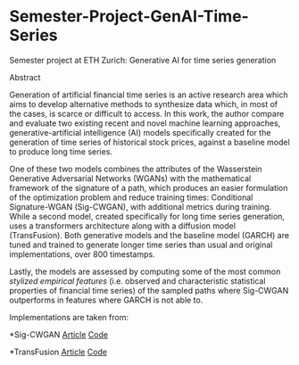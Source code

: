 # Semester-Project-GenAI-Time-Series
Semester project at ETH Zurich: Generative AI for time series generation

Abstract

Generation of artificial financial time series is an active research area which aims to develop alternative methods to synthesize data which, in most of the cases, is scarce or difficult to access. In this work, the author compare and evaluate two existing recent and novel machine learning approaches, generative-artificial intelligence (AI) models specifically created for the generation of time series of historical stock prices, against a baseline model to produce long time series.

One of these two models combines the attributes of the Wasserstein Generative Adversarial Networks (WGANs) with the mathematical framework of the signature of a path, which produces an easier formulation of the optimization problem and reduce training times: Conditional Signature-WGAN (Sig-CWGAN), with additional metrics during training. While a second model, created specifically for long time series generation, uses a transformers architecture along with a diffusion model (TransFusion). Both generative models and the baseline model (GARCH) are tuned and trained to generate longer time series than usual and original implementations, over $800$ timestamps.

Lastly, the models are assessed by computing some of the most common _stylized empirical features_ (i.e. observed and characteristic statistical properties of financial time series) of the sampled paths where Sig-CWGAN outperforms in features where GARCH is not able to.


Implementations are taken from:

*Sig-CWGAN
  [Article](https://arxiv.org/abs/2006.05421)
  [Code](https://github.com/SigCGANs/Conditional-Sig-Wasserstein-GANs)

*TransFusion
  [Article](https://arxiv.org/abs/2307.12667)
  [Code](https://github.com/fahim-sikder/TransFusion)

